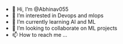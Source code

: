 - 👋 Hi, I’m @Abhinav055
- 👀 I’m interested in Devops and mlops
- 🌱 I’m currently learning AI and ML
- 💞️ I’m looking to collaborate on ML projects
- 📫 How to reach me ...

<!---
Abhinav055/Abhinav055 is a ✨ special ✨ repository because its `README.md` (this file) appears on your GitHub profile.
You can click the Preview link to take a look at your changes.
--->
